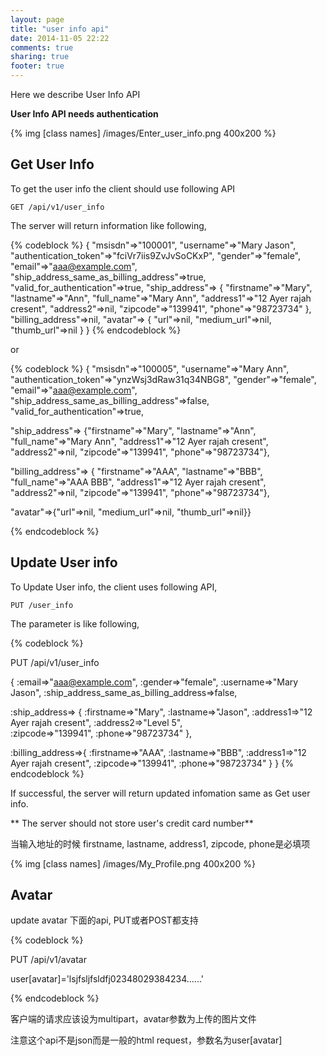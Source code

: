 ```yaml
---
layout: page
title: "user info api"
date: 2014-11-05 22:22
comments: true
sharing: true
footer: true
---
```


Here we describe User Info API

**User Info API needs authentication**

{% img [class names] /images/Enter_user_info.png 400x200 %}

## Get User Info

To get the user info the client should use following API

`GET /api/v1/user_info`

The server will return information like following,

{% codeblock %}
{
  "msisdn"=>"100001",
   "username"=>"Mary Jason",
   "authentication_token"=>"fciVr7iis9ZvJvSoCKxP",
   "gender"=>"female",
   "email"=>"aaa@example.com",
   "ship_address_same_as_billing_address"=>true,
   "valid_for_authentication"=>true,
   "ship_address"=>
    {
      "firstname"=>"Mary",
     "lastname"=>"Ann",
     "full_name"=>"Mary Ann",
     "address1"=>"12 Ayer rajah cresent",
     "address2"=>nil,
     "zipcode"=>"139941",
     "phone"=>"98723734"
    },
   "billing_address"=>nil,
   "avatar"=>
    {
      "url"=>nil, 
      "medium_url"=>nil, 
      "thumb_url"=>nil
   }
}
{% endcodeblock %}

or

{% codeblock %}
{
  "msisdn"=>"100005",
 "username"=>"Mary Ann",
 "authentication_token"=>"ynzWsj3dRaw31q34NBG8",
 "gender"=>"female",
 "email"=>"aaa@example.com",
 "ship_address_same_as_billing_address"=>false,
 "valid_for_authentication"=>true,

 "ship_address"=>
  {"firstname"=>"Mary",
   "lastname"=>"Ann",
   "full_name"=>"Mary Ann",
   "address1"=>"12 Ayer rajah cresent",
   "address2"=>nil,
   "zipcode"=>"139941",
   "phone"=>"98723734"},

 "billing_address"=>
  {
    "firstname"=>"AAA",
   "lastname"=>"BBB",
   "full_name"=>"AAA BBB",
   "address1"=>"12 Ayer rajah cresent",
   "address2"=>nil,
   "zipcode"=>"139941",
   "phone"=>"98723734"},

  "avatar"=>{"url"=>nil, "medium_url"=>nil, "thumb_url"=>nil}}

{% endcodeblock %}

## Update User info
To Update User info, the client uses following API,

`PUT /user_info`

The parameter is like following,

{% codeblock %}

PUT /api/v1/user_info

{
   :email=>"aaa@example.com",
   :gender=>"female",
   :username=>"Mary Jason",
   :ship_address_same_as_billing_address=>false,

   :ship_address=> {
    :firstname=>"Mary", 
    :lastname=>"Jason", 
    :address1=>"12 Ayer rajah cresent",
    :address2=>"Level 5",  
    :zipcode=>"139941",
    :phone=>"98723734"
   },

   :billing_address=>{
    :firstname=>"AAA", 
    :lastname=>"BBB", 
    :address1=>"12 Ayer rajah cresent", 
    :zipcode=>"139941", 
    :phone=>"98723734"
  }
}
{% endcodeblock %}

If successful, the server will return updated infomation same as Get user info.

** The server should not store user's credit card number**

当输入地址的时候 firstname, lastname, address1, zipcode, phone是必填项


{% img [class names] /images/My_Profile.png 400x200 %}

## Avatar

update avatar 下面的api, PUT或者POST都支持

{% codeblock %}

PUT /api/v1/avatar

user[avatar]='lsjfsljfsldfj02348029384234......'

{% endcodeblock %}

客户端的请求应该设为multipart，avatar参数为上传的图片文件

注意这个api不是json而是一般的html request，参数名为user[avatar]